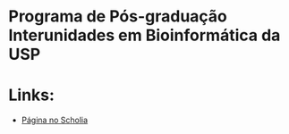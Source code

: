 # Programa de Pós-graduação Interunidades em Bioinformática da USP


# Links:

* [Página no Scholia](https://scholia.toolforge.org/organization/Q102292035)